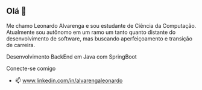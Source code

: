 ## Olá 👋

Me chamo Leonardo Alvarenga e sou estudante de Ciência da Computação. Atualmente sou autônomo em um ramo um tanto quanto distante do desenvolvimento de software,
mas buscando aperfeiçoamento e transição de carreira.

Desenvolvimento BackEnd em Java com SpringBoot

Conecte-se comigo
- 📫 www.linkedin.com/in/alvarengaleonardo

